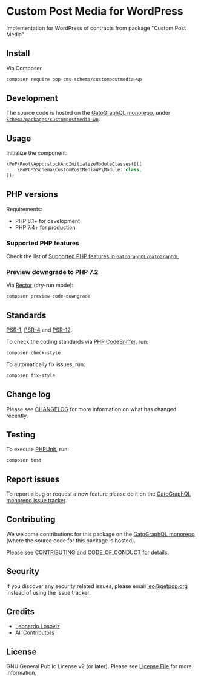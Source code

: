 # Custom Post Media for WordPress

<!--
[![Build Status][ico-travis]][link-travis]
[![Quality Score][ico-code-quality]][link-code-quality]
[![Software License][ico-license]](LICENSE.md)
[![Latest Version on Packagist][ico-version]][link-packagist]
[![Coverage Status][ico-scrutinizer]][link-scrutinizer]
[![Total Downloads][ico-downloads]][link-downloads]
-->

Implementation for WordPress of contracts from package "Custom Post Media"

## Install

Via Composer

``` bash
composer require pop-cms-schema/custompostmedia-wp
```

## Development

The source code is hosted on the [GatoGraphQL monorepo](https://github.com/GatoGraphQL/GatoGraphQL), under [`Schema/packages/custompostmedia-wp`](https://github.com/GatoGraphQL/GatoGraphQL/tree/master/layers/Schema/packages/custompostmedia-wp).

## Usage

Initialize the component:

``` php
\PoP\Root\App::stockAndInitializeModuleClasses([([
    \PoPCMSSchema\CustomPostMediaWP\Module::class,
]);
```

## PHP versions

Requirements:

- PHP 8.1+ for development
- PHP 7.4+ for production

### Supported PHP features

Check the list of [Supported PHP features in `GatoGraphQL/GatoGraphQL`](https://github.com/GatoGraphQL/GatoGraphQL/blob/master/docs/supported-php-features.md)

### Preview downgrade to PHP 7.2

Via [Rector](https://github.com/rectorphp/rector) (dry-run mode):

```bash
composer preview-code-downgrade
```

## Standards

[PSR-1](https://www.php-fig.org/psr/psr-1), [PSR-4](https://www.php-fig.org/psr/psr-4) and [PSR-12](https://www.php-fig.org/psr/psr-12).

To check the coding standards via [PHP CodeSniffer](https://github.com/squizlabs/PHP_CodeSniffer), run:

``` bash
composer check-style
```

To automatically fix issues, run:

``` bash
composer fix-style
```

## Change log

Please see [CHANGELOG](CHANGELOG.md) for more information on what has changed recently.

## Testing

To execute [PHPUnit](https://phpunit.de/), run:

``` bash
composer test
```

## Report issues

To report a bug or request a new feature please do it on the [GatoGraphQL monorepo issue tracker](https://github.com/GatoGraphQL/GatoGraphQL/issues).

## Contributing

We welcome contributions for this package on the [GatoGraphQL monorepo](https://github.com/GatoGraphQL/GatoGraphQL) (where the source code for this package is hosted).

Please see [CONTRIBUTING](CONTRIBUTING.md) and [CODE_OF_CONDUCT](CODE_OF_CONDUCT.md) for details.

## Security

If you discover any security related issues, please email leo@getpop.org instead of using the issue tracker.

## Credits

- [Leonardo Losoviz][link-author]
- [All Contributors][link-contributors]

## License

GNU General Public License v2 (or later). Please see [License File](LICENSE.md) for more information.

[ico-version]: https://img.shields.io/packagist/v/pop-cms-schema/custompostmedia-wp.svg?style=flat-square
[ico-license]: https://img.shields.io/badge/license-GPLv2-brightgreen.svg?style=flat-square
[ico-travis]: https://img.shields.io/travis/pop-cms-schema/custompostmedia-wp/master.svg?style=flat-square
[ico-scrutinizer]: https://img.shields.io/scrutinizer/coverage/g/pop-cms-schema/custompostmedia-wp.svg?style=flat-square
[ico-code-quality]: https://img.shields.io/scrutinizer/g/pop-cms-schema/custompostmedia-wp.svg?style=flat-square
[ico-downloads]: https://img.shields.io/packagist/dt/pop-cms-schema/custompostmedia-wp.svg?style=flat-square

[link-packagist]: https://packagist.org/packages/pop-cms-schema/custompostmedia-wp
[link-travis]: https://travis-ci.org/pop-cms-schema/custompostmedia-wp
[link-scrutinizer]: https://scrutinizer-ci.com/g/pop-cms-schema/custompostmedia-wp/code-structure
[link-code-quality]: https://scrutinizer-ci.com/g/pop-cms-schema/custompostmedia-wp
[link-downloads]: https://packagist.org/packages/pop-cms-schema/custompostmedia-wp
[link-author]: https://github.com/leoloso
[link-contributors]: ../../../../../../contributors
